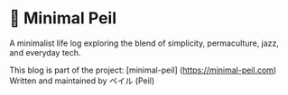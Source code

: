 
# 🌿 Minimal Peil

A minimalist life log exploring the blend of simplicity, permaculture, jazz, and everyday tech.

This blog is part of the project: [minimal-peil] (https://minimal-peil.com) 
Written and maintained by ペイル (Peil)
